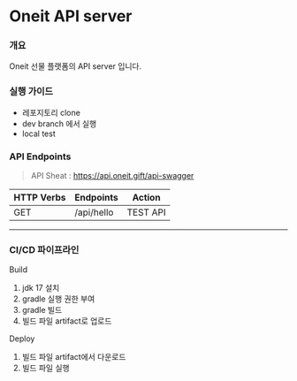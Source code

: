 # Oneit API server

### 개요
Oneit 선물 플랫폼의 API server 입니다.

### 실행 가이드
* 레포지토리 clone
* dev branch 에서 실행
* local test

### API Endpoints
> API Sheat : https://api.oneit.gift/api-swagger


| HTTP Verbs | Endpoints | Action |
| --- | --- | --- |
| GET | /api/hello | TEST API |

---
### CI/CD 파이프라인
Build
1. jdk 17 설치
2. gradle 실행 권한 부여
3. gradle 빌드
4. 빌드 파일 artifact로 업로드

Deploy
1. 빌드 파일 artifact에서 다운로드
2. 빌드 파일 실행

